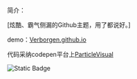简介：

[炫酷、霸气侧漏的Github主题，用了都说好。] 

demo：[Verborgen.github.io](https://verborgen.github.io/)

代码采纳codepen平台上[ParticleVisual](https://codepen.io/y_endo/pen/gObOxoM)

![Static Badge](https://img.icons8.com/?size=100&id=57927&format=png&color=000000:badgeContent?style=flat&logo=paypal&logoColor=red&logoSize=auto&label=healthiness&labelColor=bcdef&color=fedcba&cacheSeconds=3600)





